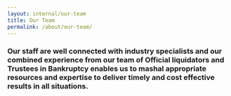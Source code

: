 ```yaml
---
layout: internal/our-team
title: Our Team
permalink: /about/our-team/
---
```


<!--- This child document initializes the page in Jekyll. -->

### Our staff are well connected with industry specialists and our combined experience from our team of Official liquidators and Trustees in Bankruptcy enables us to mashal appropriate resources and expertise to deliver timely and cost effective results in all situations.
